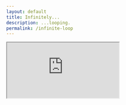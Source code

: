 ```yaml
---
layout: default
title: Infinitely...
description: ...looping.
permalink: /infinite-loop
---
```


<iframe src="https://wisebot.tk/reee">

# REEEE!
